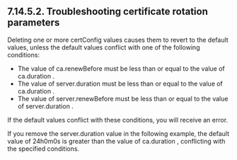 ## 7.14.5.2. Troubleshooting certificate rotation parameters

Deleting one or more certConfig values causes them to revert to the default values, unless the default values conflict with one of the following conditions:

- The value of ca.renewBefore must be less than or equal to the value of ca.duration .
- The value of server.duration must be less than or equal to the value of ca.duration .
- The value of server.renewBefore must be less than or equal to the value of server.duration .

If the default values conflict with these conditions, you will receive an error.

If you remove the server.duration value in the following example, the default value of 24h0m0s is greater than the value of ca.duration , conflicting with the specified conditions.

